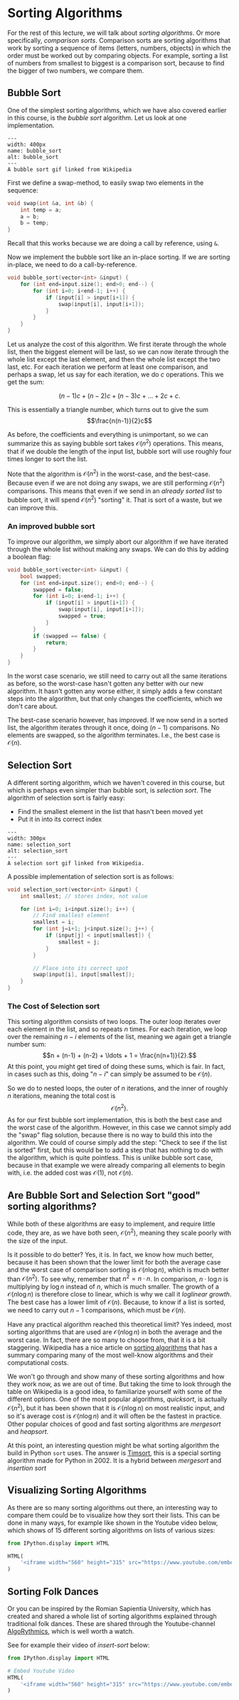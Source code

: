 # Sorting Algorithms

For the rest of this lecture, we will talk about *sorting algorithms*. Or more specifically, *comparison sorts*. Comparison sorts are sorting algorithms that work by sorting a sequence of items (letters, numbers, objects) in which the order must be worked out by comparing objects. For example, sorting a list of numbers from smallest to biggest is a comparison sort, because to find the bigger of two numbers, we compare them.


## Bubble Sort

One of the simplest sorting algorithms, which we have also covered earlier in this course, is the *bubble sort* algorithm. Let us look at one implementation.


```{figure} https://upload.wikimedia.org/wikipedia/commons/c/c8/Bubble-sort-example-300px.gif
---
width: 400px
name: bubble_sort
alt: bubble_sort
---
A bubble sort gif linked from Wikipedia
```


First we define a swap-method, to easily swap two elements in the sequence:
```C++
void swap(int &a, int &b) {
    int temp = a;
    a = b;
    b = temp;
}
```
Recall that this works because we are doing a call by reference, using `&`.

Now we implement the bubble sort like an in-place sorting. If we are sorting in-place, we need to do a call-by-reference.
```C++
void bubble_sort(vector<int> &input) {
	for (int end=input.size(); end>0; end--) {
		for (int i=0; i<end-1; i++) {
			if (input[i] > input[i+1]) {
				swap(input[i], input[i+1]);
			}
		}
	}
}
```

Let us analyze the cost of this algorithm. We first iterate through the whole list, then the biggest element will be last, so we can now iterate through the whole list except the last element, and then the whole list except the two last, etc. For each iteration we perform at least one comparison, and perhaps a swap, let us say for each iteration, we do $c$ operations. This we get the sum:

$$(n-1)c + (n-2)c + (n-3)c + \ldots + 2c + c.$$

This is essentially a triangle number, which turns out to give the sum
$$\frac{n(n-1)}{2}c$$

As before, the coefficients and everything is unimportant, so we can summarize this as saying bubble sort takes $\mathcal{O}(n^2)$ operations. This means, that if we double the length of the input list, bubble sort will use roughly four times longer to sort the list.

Note that the algorithm is $\mathcal{O}(n^2)$ in the worst-case, and the best-case. Because even if we are not doing any swaps, we are still performing $\mathcal{O}(n^2)$ comparisons. This means that even if we send in an *already sorted list* to bubble sort, it will spend $\mathcal{O}(n^2)$ "sorting" it. That is sort of a waste, but we can improve this.

### An improved bubble sort

To improve our algorithm, we simply abort our algorithm if we have iterated through the whole list without making any swaps. We can do this by adding a boolean flag:
```C++
void bubble_sort(vector<int> &input) {
    bool swapped;
	for (int end=input.size(); end>0; end--) {
        swapped = false;
		for (int i=0; i<end-1; i++) {
			if (input[i] > input[i+1]) {
				swap(input[i], input[i+1]);
                swapped = true;
			}
		}
        if (swapped == false) {
            return;
        }
	}
}
```

In the worst case scenario, we still need to carry out all the same iterations as before, so the worst-case hasn't gotten any better with our new algorithm. It hasn't gotten any worse either, it simply adds a few constant steps into the algorithm, but that only changes the coefficients, which we don't care about.

The best-case scenario however, has improved. If we now send in a sorted list, the algorithm iterates through it once, doing $(n-1)$ comparisons. No elements are swapped, so the algorithm terminates. I.e., the best case is $\mathcal{O}(n)$.


## Selection Sort

A different sorting algorithm, which we haven't covered in this course, but which is perhaps even simpler than bubble sort, is *selection sort*. The algorithm of selection sort is fairly easy:
* Find the smallest element in the list that hasn't been moved yet
* Put it in into its correct index


```{figure} https://upload.wikimedia.org/wikipedia/commons/b/b0/Selection_sort_animation.gif
---
width: 300px
name: selection_sort
alt: selection_sort
---
A selection sort gif linked from Wikipedia.
```

A possible implementation of selection sort is as follows:

```C++
void selection_sort(vector<int> &input) {
	int smallest; // stores index, not value

	for (int i=0; i<input.size(); i++) {
		// Find smallest element
		smallest = i;
		for (int j=i+1; j<input.size(); j++) {
			if (input[j] < input[smallest]) {
				smallest = j;
			}
		}

		// Place into its correct spot
		swap(input[i], input[smallest]);
	}
}
```

### The Cost of Selection sort

This sorting algorithm consists of two loops. The outer loop iterates over each element in the list, and so repeats $n$ times. For each iteration, we loop over the remaining $n-i$ elements of the list, meaning we again get a triangle number sum:
$$n + (n-1) + (n-2) + \ldots + 1 = \frac{n(n+1)}{2}.$$
At this point, you might get tired of doing these sums, which is fair. In fact, in cases such as this, doing "$n-i$" can simply be assumed to be $\mathcal{O}(n)$.

So we do to nested loops, the outer of $n$ iterations, and the inner of roughly $n$ iterations, meaning the total cost is
$$\mathcal{O}(n^2).$$
As for our first bubble sort implementation, this is both the best case and the worst case of the algorithm. However, in this case we cannot simply add the "swap" flag solution, because there is no way to build this into the algorithm. We could of course simply add the step: "Check to see if the list is sorted" first, but this would be to add a step that has nothing to do with the algorithm, which is quite pointless. This is unlike bubble sort case, because in that example we were already comparing all elements to begin with, i.e. the added cost was $\mathcal{O}(1)$, not $\mathcal{O}(n)$.


## Are Bubble Sort and Selection Sort "good" sorting algorithms?

While both of these algorithms are easy to implement, and require little code, they are, as we have both seen, $\mathcal{O}(n^2)$, meaning they scale poorly with the size of the input.

Is it possible to do better? Yes, it is. In fact, we know how much better, because it has been shown that the lower limit for both the average case and the worst case of comparison sorting is $\mathcal{O}(n\log n)$, which is much better than $\mathcal{O}(n^2)$. To see why, remember that $n^2 = n\cdot n$. In comparison, $n \cdot \log n$ is multiplying by $\log n$ instead of $n$, which is much smaller. The growth of a $\mathcal{O}(n \log n)$ is therefore close to linear, which is why we call it *loglinear growth*. The best case has a lower limit of $\mathcal{O}(n)$. Because, to know if a list is sorted, we need to carry out $n-1$ comparisons, which must be $\mathcal{O}(n)$.

Have any practical algorithm reached this theoretical limit? Yes indeed, most sorting algorithms that are used are $\mathcal{O}(n\log n)$ in both the average and the worst case. In fact, there are so many to choose from, that it is a bit staggering. Wikipedia has a nice article on [sorting algorithms](https://en.wikipedia.org/wiki/Sorting_algorithm#Comparison_of_algorithms) that has a summary comparing many of the most well-know algorithms and their computational costs.

We won't go through and show many of these sorting algorithms and how they work now, as we are out of time. But taking the time to look through the table on Wikipedia is a good idea, to familiarize yourself with some of the different options. One of the most popular algorithms, *quicksort*, is actually $\mathcal{O}(n^2)$, but it has been shown that it is $\mathcal{O}(n\log n)$ on most realistic input, and so it's average cost is $\mathcal{O}(n\log n)$ and it will often be the fastest in practice. Other popular choices of good and fast sorting algorithms are *mergesort* and *heapsort*.

At this point, an interesting question might be what sorting algorithm the build in Python `sort` uses. The answer is [Timsort](https://en.wikipedia.org/wiki/Timsort), this is a special sorting algorithm made for Python in 2002. It is a hybrid between *mergesort* and *insertion sort*


## Visualizing Sorting Algorithms

As there are so many sorting algorithms out there, an interesting way to compare them could be to visualize how they sort their lists. This can be done in many ways, for example like shown in the Youtube video below, which shows of 15 different sorting algorithms on lists of various sizes:

```python
from IPython.display import HTML

HTML(
    '<iframe width="560" height="315" src="https://www.youtube.com/embed/kPRA0W1kECg" frameborder="0" allow="autoplay; encrypted-media" allowfullscreen></iframe>'
)
```

## Sorting Folk Dances

Or you can be inspired by the Romian Sapientia University, which has created and shared a whole list of sorting algorithms explained through traditional folk dances. These are shared through the Youtube-channel [AlgoRythmics](https://www.youtube.com/user/AlgoRythmics/videos), which is well worth a watch.

See for example their video of *insert-sort* below:

```python
from IPython.display import HTML

# Embed Youtube Video
HTML(
    '<iframe width="560" height="315" src="https://www.youtube.com/embed/ROalU379l3U" frameborder="0" allow="autoplay; encrypted-media" allowfullscreen></iframe>'
)
```
